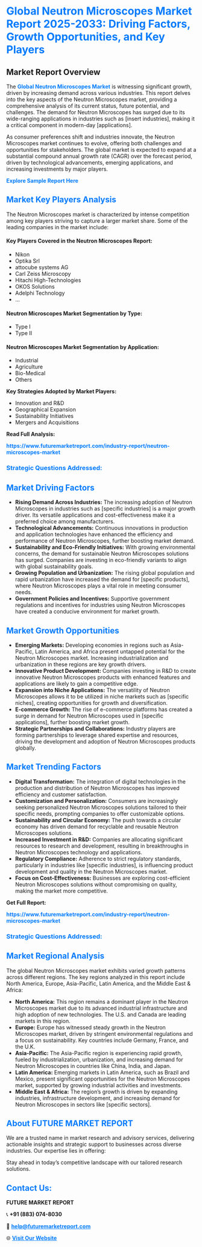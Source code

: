 <h1 style="color: #007BFF;">Global Neutron Microscopes Market Report 2025-2033: Driving Factors, Growth Opportunities, and Key Players</h1>

<section id="overview">
<h2>Market Report Overview</h2>
<p>The <a href="https://www.futuremarketreport.com/industry-report/neutron-microscopes-market" style="color: #007BFF; text-decoration: none;"><strong>Global Neutron Microscopes Market</strong></a> is witnessing significant growth, driven by increasing demand across various industries. This report delves into the key aspects of the Neutron Microscopes market, providing a comprehensive analysis of its current status, future potential, and challenges. The demand for Neutron Microscopes has surged due to its wide-ranging applications in industries such as [insert industries], making it a critical component in modern-day [applications].</p>
<p>As consumer preferences shift and industries innovate, the Neutron Microscopes market continues to evolve, offering both challenges and opportunities for stakeholders. The global market is expected to expand at a substantial compound annual growth rate (CAGR) over the forecast period, driven by technological advancements, emerging applications, and increasing investments by major players.</p>
</section>

<section id="overview">
<p><a href="https://www.futuremarketreport.com/request-sample/reportId=97711" style="color: #007BFF; text-decoration: none;"><strong>Explore Sample Report Here</strong></a></p>
</section>

<section id="key-players">
<h2 style="color: #007BFF;">Market Key Players Analysis</h2>
<p>The Neutron Microscopes market is characterized by intense competition among key players striving to capture a larger market share. Some of the leading companies in the market include:</p>
<h4>Key Players Covered in the Neutron Microscopes Report:</h4>
<ul><li>Nikon</li><li>Optika Srl</li><li>attocube systems AG</li><li>Carl Zeiss Microscopy</li><li>Hitachi High-Technologies</li><li>OKOS Solutions</li><li>Adelphi Technology</li><li>...</li></ul>
<h4>Neutron Microscopes Market Segmentation by Type:</h4>
<ul><li>Type I</li><li>Type II</li></ul>

<h4>Neutron Microscopes Market Segmentation by Application:</h4>
<ul><li>Industrial</li><li>Agriculture</li><li>Bio-Medical</li><li>Others</li></ul>
<p><strong>Key Strategies Adopted by Market Players:</strong></p>
<ul>
<li>Innovation and R&D</li>
<li>Geographical Expansion</li>
<li>Sustainability Initiatives</li>
<li>Mergers and Acquisitions</li>
</ul>
</section>

<section>
<p><strong>Read Full Analysis: </strong></p><a href="https://www.futuremarketreport.com/industry-report/neutron-microscopes-market" style="color: #007BFF; text-decoration: none;"><strong>https://www.futuremarketreport.com/industry-report/neutron-microscopes-market</strong></a>
<h3 style="color: #007BFF;">Strategic Questions Addressed:</h3>
</section>

<section id="driving-factors">
<h2 style="color: #007BFF;">Market Driving Factors</h2>
<ul>
<li><strong>Rising Demand Across Industries:</strong> The increasing adoption of Neutron Microscopes in industries such as [specific industries] is a major growth driver. Its versatile applications and cost-effectiveness make it a preferred choice among manufacturers.</li>
<li><strong>Technological Advancements:</strong> Continuous innovations in production and application technologies have enhanced the efficiency and performance of Neutron Microscopes, further boosting market demand.</li>
<li><strong>Sustainability and Eco-Friendly Initiatives:</strong> With growing environmental concerns, the demand for sustainable Neutron Microscopes solutions has surged. Companies are investing in eco-friendly variants to align with global sustainability goals.</li>
<li><strong>Growing Population and Urbanization:</strong> The rising global population and rapid urbanization have increased the demand for [specific products], where Neutron Microscopes plays a vital role in meeting consumer needs.</li>
<li><strong>Government Policies and Incentives:</strong> Supportive government regulations and incentives for industries using Neutron Microscopes have created a conducive environment for market growth.</li>
</ul>
</section>

<section id="growth-opportunities">
<h2 style="color: #007BFF;">Market Growth Opportunities</h2>
<ul>
<li><strong>Emerging Markets:</strong> Developing economies in regions such as Asia-Pacific, Latin America, and Africa present untapped potential for the Neutron Microscopes market. Increasing industrialization and urbanization in these regions are key growth drivers.</li>
<li><strong>Innovative Product Development:</strong> Companies investing in R&D to create innovative Neutron Microscopes products with enhanced features and applications are likely to gain a competitive edge.</li>
<li><strong>Expansion into Niche Applications:</strong> The versatility of Neutron Microscopes allows it to be utilized in niche markets such as [specific niches], creating opportunities for growth and diversification.</li>
<li><strong>E-commerce Growth:</strong> The rise of e-commerce platforms has created a surge in demand for Neutron Microscopes used in [specific applications], further boosting market growth.</li>
<li><strong>Strategic Partnerships and Collaborations:</strong> Industry players are forming partnerships to leverage shared expertise and resources, driving the development and adoption of Neutron Microscopes products globally.</li>
</ul>
</section>

<section id="trending-factors">
<h2 style="color: #007BFF;">Market Trending Factors</h2>
<ul>
<li><strong>Digital Transformation:</strong> The integration of digital technologies in the production and distribution of Neutron Microscopes has improved efficiency and customer satisfaction.</li>
<li><strong>Customization and Personalization:</strong> Consumers are increasingly seeking personalized Neutron Microscopes solutions tailored to their specific needs, prompting companies to offer customizable options.</li>
<li><strong>Sustainability and Circular Economy:</strong> The push towards a circular economy has driven demand for recyclable and reusable Neutron Microscopes solutions.</li>
<li><strong>Increased Investment in R&D:</strong> Companies are allocating significant resources to research and development, resulting in breakthroughs in Neutron Microscopes technology and applications.</li>
<li><strong>Regulatory Compliance:</strong> Adherence to strict regulatory standards, particularly in industries like [specific industries], is influencing product development and quality in the Neutron Microscopes market.</li>
<li><strong>Focus on Cost-Effectiveness:</strong> Businesses are exploring cost-efficient Neutron Microscopes solutions without compromising on quality, making the market more competitive.</li>
</ul>
</section>

<section>
<p><strong>Get Full Report: </strong></p><a href="https://www.futuremarketreport.com/industry-report/neutron-microscopes-market" style="color: #007BFF; text-decoration: none;"><strong>https://www.futuremarketreport.com/industry-report/neutron-microscopes-market</strong></a>
<h3 style="color: #007BFF;">Strategic Questions Addressed:</h3>
</section>


<section id="regional-analysis">
<h2 style="color: #007BFF;">Market Regional Analysis</h2>
<p>The global Neutron Microscopes market exhibits varied growth patterns across different regions. The key regions analyzed in this report include North America, Europe, Asia-Pacific, Latin America, and the Middle East & Africa:</p>
<ul>
<li><strong>North America:</strong> This region remains a dominant player in the Neutron Microscopes market due to its advanced industrial infrastructure and high adoption of new technologies. The U.S. and Canada are leading markets in this region.</li>
<li><strong>Europe:</strong> Europe has witnessed steady growth in the Neutron Microscopes market, driven by stringent environmental regulations and a focus on sustainability. Key countries include Germany, France, and the U.K.</li>
<li><strong>Asia-Pacific:</strong> The Asia-Pacific region is experiencing rapid growth, fueled by industrialization, urbanization, and increasing demand for Neutron Microscopes in countries like China, India, and Japan.</li>
<li><strong>Latin America:</strong> Emerging markets in Latin America, such as Brazil and Mexico, present significant opportunities for the Neutron Microscopes market, supported by growing industrial activities and investments.</li>
<li><strong>Middle East & Africa:</strong> The region’s growth is driven by expanding industries, infrastructure development, and increasing demand for Neutron Microscopes in sectors like [specific sectors].</li>
</ul>
</section>

<footer>
<h2 style="color: #007BFF;">About FUTURE MARKET REPORT</h2>
<p>We are a trusted name in market research and advisory services, delivering actionable insights and strategic support to businesses across diverse industries. Our expertise lies in offering:</p>

<p>Stay ahead in today’s competitive landscape with our tailored research solutions.</p>

<h2 style="color: #007BFF;">Contact Us:</h2>
<p><strong>FUTURE MARKET REPORT</strong></p>
<p>📞 <strong>+91 (883) 074-8030</strong></p>
<p>📧 <strong><a href="mailto:help@futuremarketreport.com" style="color: #007BFF;">help@futuremarketreport.com</a></strong></p>
<p>🌐 <strong><a href="https://www.futuremarketreport.com/" style="color: #007BFF;">Visit Our Website</a></strong></p>
</footer>